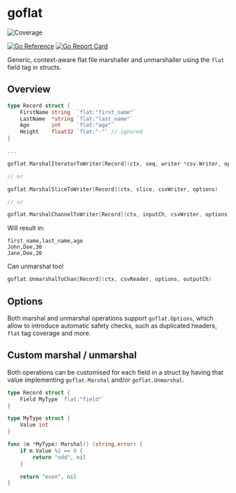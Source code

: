 # goflat
![Coverage](https://img.shields.io/badge/Coverage-81.3%25-brightgreen)

[![Go Reference](https://pkg.go.dev/badge/github.com/lzambarda/goflat.svg)](https://pkg.go.dev/github.com/lzambarda/goflat)
[![Go Report Card](https://goreportcard.com/badge/github.com/lzambarda/goflat)](https://goreportcard.com/report/github.com/lzambarda/goflat)

Generic, context-aware flat file marshaller and unmarshaller using the `flat` field tag in structs.

## Overview

```go
type Record struct {
    FirstName string  `flat:"first_name"`
    LastName  *string `flat:"last_name"`
    Age       int     `flat:"age"`
    Height    float32 `flat:"-"` // ignored
}

...

goflat.MarshalIteratorToWriter[Record](ctx, seq, writer *csv.Writer, opts Options)

// or

goflat.MarshalSliceToWriter[Record](ctx, slice, csvWriter, options)

// or

goflat.MarshalChannelToWriter[Record](ctx, inputCh, csvWriter, options)

```

Will result in:

```
first_name,last_name,age
John,Doe,30
Jane,Doe,20
```

Can unmarshal too!

```go
goflat.UnmarshalToChan[Record](ctx, csvReader, options, outputCh)
```

## Options

Both marshal and unmarshal operations support `goflat.Options`, which allow to introduce automatic safety checks, such as duplicated headers, `flat` tag coverage and more.

## Custom marshal / unmarshal

Both operations can be customised for each field in a struct by having that value implementing `goflat.Marshal` and/or `goflat.Unmarshal`.

```go
type Record struct {
    Field MyType `flat:"field"`
}

type MyType struct {
    Value int
}

func (m *MyType) Marshal() (string,error) {
    if m.Value %2 == 0 {
        return "odd", nil
    }

    return "even", nil
}
```
